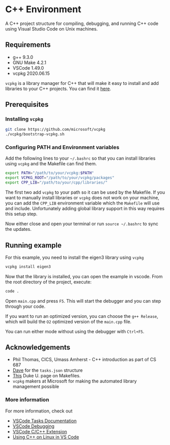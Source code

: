 # C++ Environment

A C++ project structure for compiling, debugging, and running C++ code using Visual Studio Code on Unix machines.

## Requirements

* g++ 9.3.0
* GNU Make 4.2.1
* VSCode 1.49.0
* vcpkg 2020.06.15

`vcpkg` is a library manager for C++ that will make it easy to install and add libraries to your C++ projects. You can find it [here](https://github.com/Microsoft/vcpkg).

## Prerequisites

### Installing `vcpkg`

```bash
git clone https://github.com/microsoft/vcpkg
./vcpkg/bootstrap-vcpkg.sh
```

### Configuring PATH and Environment variables

Add the following lines to your `~/.bashrc` so that you can install libraries using `vcpkg` and the Makefile can find them.

```bash
export PATH="/path/to/your/vcpkg:$PATH"
export VCPKG_ROOT="/path/to/your/vcpkg/packages"
export CPP_LIB="/path/to/your/cpp/libraries/"
```

The first two add `vcpkg` to your path so it can be used by the Makefile. If you want to manually install libraries or `vcpkg` does not work on your machine, you can add the `CPP_LIB` environment variable which the `Makefile` will use and include. Unfortunately adding global library support in this way requires this setup step. 

Now either close and open your terminal or run `source ~/.bashrc` to sync the updates.

## Running example

For this example, you need to install the eigen3 library using `vcpkg`

```bash
vcpkg install eigen3
```

Now that the library is installed, you can open the example in vscode. From the root directory of the project, execute:

```bash
code .
```

Open `main.cpp` and press `F5`. This will start the debugger and you can step through your code. 

If you want to run an optimized version, you can choose the `g++ Release`, which will build the `O2` optimized version of the `main.cpp` file.

You can run either mode without using the debugger with `Ctrl+F5`.

## Acknowledgements

* Phil Thomas, CICS, Umass Amherst - C++ introduction as part of CS 687
* [Dave](https://dev.to/tardisgallifrey) for the `tasks.json` structure
* [This](https://www2.cs.duke.edu/courses/spring04/cps108/resources/makefiles/sample.html) Duke U. page on Makefiles.
* `vcpkg` makers at Microsoft for making the automated library management possible

### More information

For more information, check out

* [VSCode Tasks Documentation](https://code.visualstudio.com/Docs/editor/tasks)
* [VSCode Debugging](https://code.visualstudio.com/Docs/editor/debugging)
* [VSCode C/C++ Extension](https://marketplace.visualstudio.com/items?itemName=ms-vscode.cpptools)
* [Using C++ on Linux in VS Code](https://code.visualstudio.com/docs/cpp/config-linux)
